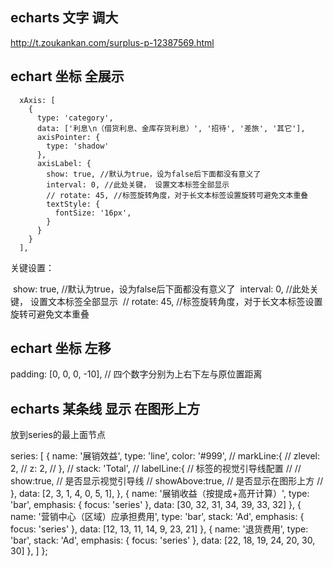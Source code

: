 ## echarts 文字 调大

http://t.zoukankan.com/surplus-p-12387569.html



## echart 坐标 全展示

```
  xAxis: [
    {
      type: 'category',
      data: ['利息\n（借货利息、金库存货利息）', '招待', '差旅', '其它'],
      axisPointer: {
        type: 'shadow'
      },
      axisLabel: {
        show: true, //默认为true，设为false后下面都没有意义了 
        interval: 0, //此处关键， 设置文本标签全部显示 
        // rotate: 45, //标签旋转角度，对于长文本标签设置旋转可避免文本重叠 
        textStyle: {
          fontSize: '16px',
        }
      }
    }
  ],
```

关键设置：

​    show: true, //默认为true，设为false后下面都没有意义了 
​    interval: 0, //此处关键， 设置文本标签全部显示 
​    // rotate: 45, //标签旋转角度，对于长文本标签设置旋转可避免文本重叠 
​    

## echart 坐标  左移

padding: [0, 0, 0, -10],    // 四个数字分别为上右下左与原位置距离

## echarts 某条线 显示 在图形上方

放到series的最上面节点

  series: [
        {
      name: '展销效益',
      type: 'line',
      color: '#999',
      // markLine:{
        // zlevel: 2,
        // z: 2,
      // },
      // stack: 'Total',
    //   labelLine:{			// 标签的视觉引导线配置
  		// // 	show:true,		// 是否显示视觉引导线
  		// 	showAbove:true,	// 是否显示在图形上方
    //   },
      data: [2, 3, 1, 4, 0, 5, 1],
    },
    {
      name: '展销收益（按提成+高开计算）',
      type: 'bar',
      emphasis: {
        focus: 'series'
      },
      data: [30, 32, 31, 34, 39, 33, 32]
    },
    {
      name: '营销中心（区域）应承担费用',
      type: 'bar',
      stack: 'Ad',
      emphasis: {
        focus: 'series'
      },
      data: [12, 13, 11, 14, 9, 23, 21]
    },
    {
      name: '退货费用',
      type: 'bar',
      stack: 'Ad',
      emphasis: {
        focus: 'series'
      },
      data: [22, 18, 19, 24, 20, 30, 30]
    },
  ]
};